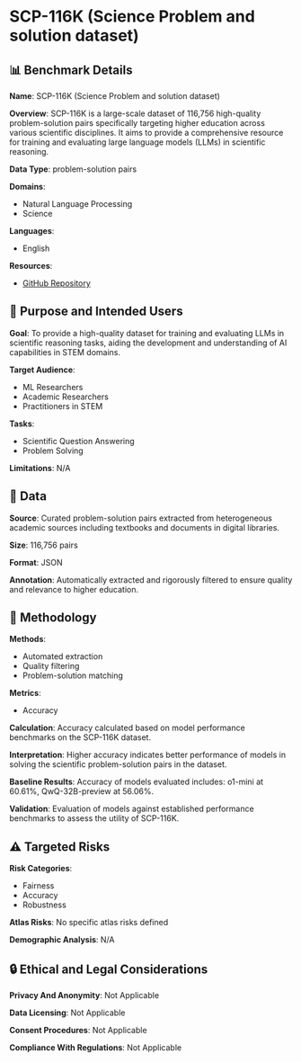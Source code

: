 # SCP-116K (Science Problem and solution dataset)

## 📊 Benchmark Details

**Name**: SCP-116K (Science Problem and solution dataset)

**Overview**: SCP-116K is a large-scale dataset of 116,756 high-quality problem-solution pairs specifically targeting higher education across various scientific disciplines. It aims to provide a comprehensive resource for training and evaluating large language models (LLMs) in scientific reasoning.

**Data Type**: problem-solution pairs

**Domains**:
- Natural Language Processing
- Science

**Languages**:
- English

**Resources**:
- [GitHub Repository](https://github.com/AQA6666/SCP-116K-open)

## 🎯 Purpose and Intended Users

**Goal**: To provide a high-quality dataset for training and evaluating LLMs in scientific reasoning tasks, aiding the development and understanding of AI capabilities in STEM domains.

**Target Audience**:
- ML Researchers
- Academic Researchers
- Practitioners in STEM

**Tasks**:
- Scientific Question Answering
- Problem Solving

**Limitations**: N/A

## 💾 Data

**Source**: Curated problem-solution pairs extracted from heterogeneous academic sources including textbooks and documents in digital libraries.

**Size**: 116,756 pairs

**Format**: JSON

**Annotation**: Automatically extracted and rigorously filtered to ensure quality and relevance to higher education.

## 🔬 Methodology

**Methods**:
- Automated extraction
- Quality filtering
- Problem-solution matching

**Metrics**:
- Accuracy

**Calculation**: Accuracy calculated based on model performance benchmarks on the SCP-116K dataset.

**Interpretation**: Higher accuracy indicates better performance of models in solving the scientific problem-solution pairs in the dataset.

**Baseline Results**: Accuracy of models evaluated includes: o1-mini at 60.61%, QwQ-32B-preview at 56.06%.

**Validation**: Evaluation of models against established performance benchmarks to assess the utility of SCP-116K.

## ⚠️ Targeted Risks

**Risk Categories**:
- Fairness
- Accuracy
- Robustness

**Atlas Risks**:
No specific atlas risks defined

**Demographic Analysis**: N/A

## 🔒 Ethical and Legal Considerations

**Privacy And Anonymity**: Not Applicable

**Data Licensing**: Not Applicable

**Consent Procedures**: Not Applicable

**Compliance With Regulations**: Not Applicable

